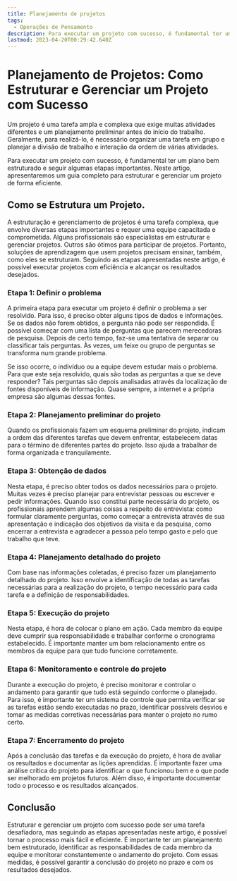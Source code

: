 ```yaml
---
title: Planejamento de projetos
tags:
  - Operações de Pensamento
description: Para executar um projeto com sucesso, é fundamental ter um plano bem estruturado e seguir algumas etapas importantes
lastmod: 2023-04-20T00:29:42.640Z
---
```


# Planejamento de Projetos: Como Estruturar e Gerenciar um Projeto com Sucesso

Um projeto é uma tarefa ampla e complexa que exige muitas atividades diferentes e um planejamento preliminar antes do início do trabalho. Geralmente, para realizá-lo, é necessário organizar uma tarefa em grupo e planejar a divisão de trabalho e interação da ordem de várias atividades.

Para executar um projeto com sucesso, é fundamental ter um plano bem estruturado e seguir algumas etapas importantes. Neste artigo, apresentaremos um guia completo para estruturar e gerenciar um projeto de forma eficiente.

## Como se Estrutura um Projeto.

A estruturação e gerenciamento de projetos é uma tarefa complexa, que envolve diversas etapas importantes e requer uma equipe capacitada e comprometida. Alguns profissionais são especialistas em estruturar e gerenciar projetos. Outros são ótimos para participar de projetos. Portanto, soluções de aprendizagem que usem projetos precisam ensinar, também, como eles se estruturam. Seguindo as etapas apresentadas neste artigo, é possível executar projetos com eficiência e alcançar os resultados desejados.

### Etapa 1: Definir o problema

A primeira etapa para executar um projeto é definir o problema a ser resolvido. Para isso, é preciso obter alguns tipos de dados e informações. Se os dados não forem obtidos, a pergunta não pode ser respondida. É possível começar com uma lista de perguntas que parecem merecedoras de pesquisa. Depois de certo tempo, faz-se uma tentativa de separar ou classificar tais perguntas. Às vezes, um feixe ou grupo de perguntas se transforma num grande problema.

Se isso ocorre, o indivíduo ou a equipe devem estudar mais o problema. Para que este seja resolvido, quais são todas as perguntas a que se deve responder? Tais perguntas são depois analisadas através da localização de fontes disponíveis de informação. Quase sempre, a internet e a própria empresa são algumas dessas fontes.

### Etapa 2: Planejamento preliminar do projeto

Quando os profissionais fazem um esquema preliminar do projeto, indicam a ordem das diferentes tarefas que devem enfrentar, estabelecem datas para o término de diferentes partes do projeto. Isso ajuda a trabalhar de forma organizada e tranquilamente.

### Etapa 3: Obtenção de dados

Nesta etapa, é preciso obter todos os dados necessários para o projeto. Muitas vezes é preciso planejar para entrevistar pessoas ou escrever e pedir informações. Quando isso constitui parte necessária do projeto, os profissionais aprendem algumas coisas a respeito de entrevista: como formular claramente perguntas, como começar a entrevista através de sua apresentação e indicação dos objetivos da visita e da pesquisa, como encerrar a entrevista e agradecer a pessoa pelo tempo gasto e pelo que trabalho que teve.

### Etapa 4: Planejamento detalhado do projeto

Com base nas informações coletadas, é preciso fazer um planejamento detalhado do projeto. Isso envolve a identificação de todas as tarefas necessárias para a realização do projeto, o tempo necessário para cada tarefa e a definição de responsabilidades.

### Etapa 5: Execução do projeto

Nesta etapa, é hora de colocar o plano em ação. Cada membro da equipe deve cumprir sua responsabilidade e trabalhar conforme o cronograma estabelecido. É importante manter um bom relacionamento entre os membros da equipe para que tudo funcione corretamente.

### Etapa 6: Monitoramento e controle do projeto

Durante a execução do projeto, é preciso monitorar e controlar o andamento para garantir que tudo está seguindo conforme o planejado. Para isso, é importante ter um sistema de controle que permita verificar se as tarefas estão sendo executadas no prazo, identificar possíveis desvios e tomar as medidas corretivas necessárias para manter o projeto no rumo certo.

### Etapa 7: Encerramento do projeto

Após a conclusão das tarefas e da execução do projeto, é hora de avaliar os resultados e documentar as lições aprendidas. É importante fazer uma análise crítica do projeto para identificar o que funcionou bem e o que pode ser melhorado em projetos futuros. Além disso, é importante documentar todo o processo e os resultados alcançados.

## Conclusão

Estruturar e gerenciar um projeto com sucesso pode ser uma tarefa desafiadora, mas seguindo as etapas apresentadas neste artigo, é possível tornar o processo mais fácil e eficiente. É importante ter um planejamento bem estruturado, identificar as responsabilidades de cada membro da equipe e monitorar constantemente o andamento do projeto. Com essas medidas, é possível garantir a conclusão do projeto no prazo e com os resultados desejados.
